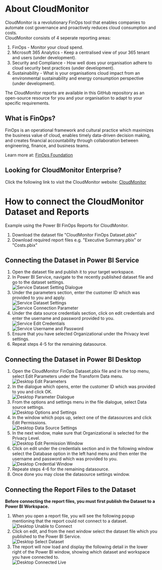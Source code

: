 
# About CloudMonitor 
CloudMonitor is a revolutionary FinOps tool that enables companies to automate cost governance and proactively reduces cloud consumption and costs.  
CloudMonitor consists of 4 seperate reporting areas:
1. FinOps - Monitor your cloud spend.
2. Microsoft 365 Analytics - Keep a centralised view of your 365 tenant and users (under development).
3. Security and Compliance - How well does your organisation adhere to cloud security best practices (under development).
4. Sustainability - What is your organisations cloud impact from an environmental sustainability and energy consumption perspective (under development).


The CloudMonitor reports are available in this GitHub repository as an open-source resource for you and your organisation to adapt to your specific requirements.
## What is FinOps?
FinOps is an operational framework and cultural practice which maximizes the business value of cloud, enables timely data-driven decision making, and creates financial accountability through collaboration between engineering, finance, and business teams.  

Learn more at: [FinOps Foundation](https://www.finops.org)

## Looking for CloudMonitor Enterprise?
Click the following link to visit the CloudMonitor website: [CloudMonitor](https://cloudmonitor.ai)

 
# How to connect the CloudMonitor Dataset and Reports
Example using the Power BI FinOps Reports for CloudMonitor.

1. Download the dataset file "CloudMonitor FinOps Dataset.pbix"  
2. Download required report files e.g. "Executive Summary.pbix" or "Costs.pbix"  

## Connecting the Dataset in Power BI Service

1. Open the dataset file and publish it to your target workspace.  
2. In Power BI Service, navigate to the recently published dataset file and go to the dataset settings.  
![Service Dataset Setting Dialogue](https://github.com/CloudMonitorFinOps/reporting/assets/104886947/66714eab-ca2b-46f8-942b-dff045cdac29)  
3. Under the parameters section, enter the customer ID which was provided to you and apply.  
![Service Dataset Settings](https://github.com/CloudMonitorFinOps/reporting/assets/104886947/3e42e599-83c0-4aa2-96c8-5890fd22bd3c)  
![Service Connection Parameter](https://github.com/CloudMonitorFinOps/reporting/assets/104886947/540dac8a-9e34-4732-bc3d-5d2609bb464f)  
4. Under the data source credentials section, click on edit credentials and enter the username and password provided to you.  
![Service Edit Credentials](https://github.com/CloudMonitorFinOps/reporting/assets/104886947/44f3a5db-0e9c-46e6-8167-de24fd1c4dde)  
![Service Username and Password](https://github.com/CloudMonitorFinOps/reporting/assets/104886947/f55ff0a4-aa18-433b-a1b5-a0fc21dad61a)  
5. Ensure that you have selected Organizational under the Privacy level settings.  
6. Repeat steps 4-5 for the remaining datasource.  

## Connecting the Dataset in Power BI Desktop

1. Open the CloudMonitor FinOps Dataset.pbix file and in the top menu, select Edit Parameters under the Transform Data menu.  
![Desktop Edit Parameters](https://github.com/CloudMonitorFinOps/reporting/assets/104886947/ceb36276-466f-44fb-b318-ce8ac7838883)  
2. In the dialogue which opens, enter the customer ID which was provided to you and click OK.  
![Desktop Parameter Dialogue](https://github.com/CloudMonitorFinOps/reporting/assets/104886947/2de7b61c-ab79-4fb2-b110-134695f1d173)  
3. From the options and settings menu in the file dialogue, select Data source settings.  
![Desktop Options and Settings](https://github.com/CloudMonitorFinOps/reporting/assets/104886947/898b5cdc-f28a-4707-accf-acc360e67dba)  
4. In the window which pops up, select one of the datasources and click Edit Permissions.  
![Desktop Data Source Settings](https://github.com/CloudMonitorFinOps/reporting/assets/104886947/ce04ccf7-9ad8-4a04-bff8-567bb97ed5c0)  
5. In the next window, make sure that Organizational is selected for the Privacy Level.  
![Desktop Edit Permission Window](https://github.com/CloudMonitorFinOps/reporting/assets/104886947/876f970a-21d8-429e-baa2-5131d6e559a5)  
6. Click on edit under the credentials section and in the following window select the Database option in the left hand menu and then enter the username and password which was provided to you.  
![Desktop Credential Window](https://github.com/CloudMonitorFinOps/reporting/assets/104886947/49700650-7bf8-48ee-8711-657f29b1be77)  
7. Repeate steps 4-6 for the remaining datasource.  
8. Once done you may close the datasource settings window.  

## Connecting the Report Files to the Dataset
**Before connecting the report files, you must first publish the Dataset to a Power BI Workspace.**

1. When you open a report file, you will see the following popup mentioning that the report could not connect to a dataset.  
![Desktop Unable to Connect](https://github.com/CloudMonitorFinOps/reporting/assets/104886947/0ee0c013-5556-49a9-9306-21120cd05e8f)  
2. Click on edit, and from the next window select the dataset file which you published to the Power BI Service.  
![Desktop Select Dataset](https://github.com/CloudMonitorFinOps/reporting/assets/104886947/78f2a81a-fc33-433d-a5a5-52cd6705da0f)  
3. The report will now load and display the following detail in the lower right of the Power BI window, showing which dataset and workspace you have connected to.    
![Desktop Connected Live](https://github.com/CloudMonitorFinOps/reporting/assets/104886947/ff010ed7-c2c3-484e-82c0-a5bc715ce4c7)  
